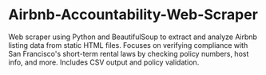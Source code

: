 # Airbnb-Accountability-Web-Scraper
Web scraper using Python and BeautifulSoup to extract and analyze Airbnb listing data from static HTML files. Focuses on verifying compliance with San Francisco's short-term rental laws by checking policy numbers, host info, and more. Includes CSV output and policy validation.
